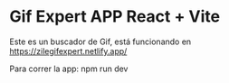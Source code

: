 # Gif Expert APP React + Vite

Este es un buscador de Gif, está funcionando en https://zilegifexpert.netlify.app/

Para correr la app: npm run dev
   